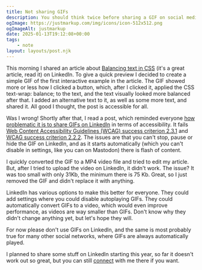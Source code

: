 ```yaml
---
title: Not sharing GIFs
description: You should think twice before sharing a GIF on social media
ogImage: https://justmarkup.com/img/icons/icon-512x512.png
ogImageAlt: justmarkup
date: 2025-01-13T19:12:08+00:00
tags:
    - note
layout: layouts/post.njk
---
```


This morning I shared an article about [Balancing text in CSS](https://ishadeed.com/article/balancing-text-css/) (it's a great article, read it) on LinkedIn. To give a quick preview I decided to create a simple GIF of the first interactive example in the article. The GIF showed more or less how I clicked a button, which, after I clicked it, applied the CSS text-wrap: balance; to the text, and the text visually looked more balanced after that. I added an alternative text to it, as well as some more text, and shared it. All good I thought, the post is accessible for all.

Was I wrong! Shortly after that, I read a post, which reminded everyone [how problematic it is to share GIFs on LinkedIn](https://www.linkedin.com/posts/marcusherrmann_linkedin-sollte-es-einem-erm%C3%B6glichen-neben-activity-7284499373361664000-Pfh-) in terms of accessibility. It fails [Web Content Accessibility Guidelines (WCAG) success criterion 2.3.1](https://www.w3.org/WAI/WCAG21/Understanding/three-flashes-or-below-threshold.html) and [WCAG success criterion 2.2.2](https://www.w3.org/WAI/WCAG21/Understanding/pause-stop-hide.html). The issues are that you can't stop, pause or hide the GIF on LinkedIn, and as it starts automatically (which you can't disable in settings, like you can on Mastodon) there is flash of content.

I quickly converted the GIF to a MP4 video file and tried to edit my article. But, after I tried to upload the video on LinkedIn, it didn't work. The issue? It was too small with only 31Kb, the minimum there is 75 Kb. Great, so I just removed the GIF and didn't replace it with anything.

LinkedIn has various options to make this better for everyone. They could add settings where you could disable autoplaying GIFs. They could automatically convert GIFs to a video, which would even improve performance, as videos are way smaller than GIFs. Don't know why they didn't change anything yet, but let's hope they will.

For now please don't use GIFs on LinkedIn, and the same is most probably true for many other social networks, where GIFs are always automatically played.

I planned to share some stuff on LinkedIn starting this year, so far it doesn't work out so great, but you can still [connect](https://www.linkedin.com/in/justmarkup/) with me there if you want.
